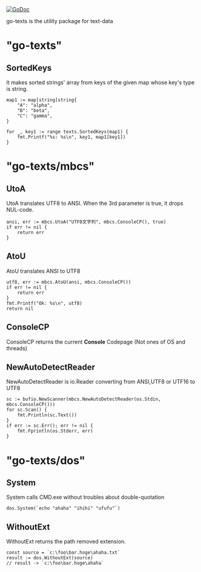 [![GoDoc](https://godoc.org/github.com/zetamatta/go-texts?status.svg)](https://godoc.org/github.com/zetamatta/go-texts)

go-texts is the utility package for text-data

"go-texts"
=========

SortedKeys
---------
It makes sorted strings' array from keys of the given map whose key's type is string.

	map1 := map[string]string{
		"A": "alpha",
		"B": "beta",
		"C": "gamma",
	}

	for _, key1 := range texts.SortedKeys(map1) {
		fmt.Printf("%s: %s\n", key1, map1[key1])
	}

"go-texts/mbcs"
===============

UtoA
-----
UtoA translates UTF8 to ANSI. When the 3rd parameter is true, it drops NUL-code.

	ansi, err := mbcs.UtoA("UTF8文字列", mbcs.ConsoleCP(), true)
	if err != nil {
		return err
	}

AtoU
----
AtoU translates ANSI to UTF8

	utf8, err := mbcs.AtoU(ansi, mbcs.ConsoleCP())
	if err != nil {
		return err
	}
	fmt.Printf("Ok: %s\n", utf8)
	return nil

ConsoleCP
---------
ConsoleCP returns the current **Console** Codepage (Not ones of OS and threads)

NewAutoDetectReader
-------------------
NewAutoDetectReader is io.Reader converting from ANSI,UTF8 or UTF16 to UTF8

	sc := bufio.NewScanner(mbcs.NewAutoDetectReader(os.Stdin, mbcs.ConsoleCP()))
	for sc.Scan() {
		fmt.Println(sc.Text())
	}
	if err := sc.Err(); err != nil {
		fmt.Fprintln(os.Stderr, err)
	}

"go-texts/dos"
=====================

System
------
System calls CMD.exe without troubles about double-quotation

	dos.System(`echo "ahaha" "ihihi" "ufufu"`)


WithoutExt
----------
WithoutExt returns the path removed extension.

	const source = `c:\foo\bar.hoge\ahaha.txt`
	result := dos.WithoutExt(source)
	// result -> `c:\foo\bar.hoge\ahaha`
